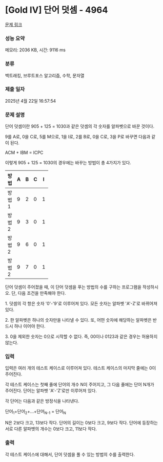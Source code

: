 # [Gold IV] 단어 덧셈 - 4964 

[문제 링크](https://www.acmicpc.net/problem/4964) 

### 성능 요약

메모리: 2036 KB, 시간: 9116 ms

### 분류

백트래킹, 브루트포스 알고리즘, 수학, 문자열

### 제출 일자

2025년 4월 22일 16:57:54

### 문제 설명

<p>단어 덧셈이란 905 + 125 = 1030과 같은 덧셈의 각 숫자를 알파벳으로 바꾼 것이다.</p>

<p>9를 A로, 0을 C로, 5를 M으로, 1을 I로, 2를 B로, 0을 C로, 3을 P로 바꾸면 다음과 같이 된다.</p>

<p>ACM + IBM = ICPC</p>

<p>이렇게 905 + 125 = 1030의 경우에는 바꾸는 방법이 총 4가지가 있다.</p>

<table class="table table-bordered" style="width:28%">
	<thead>
		<tr>
			<th style="width:10%">방법</th>
			<th style="width:3%">A</th>
			<th style="width:3%">B</th>
			<th style="width:3%">C</th>
			<th style="width:3%">I</th>
			<th style="width:3%">M</th>
			<th style="width:3%">P</th>
		</tr>
	</thead>
	<tbody>
		<tr>
			<td>방법 1</td>
			<td>9</td>
			<td>2</td>
			<td>0</td>
			<td>1</td>
			<td>5</td>
			<td>3</td>
		</tr>
		<tr>
			<td>방법 2</td>
			<td>9</td>
			<td>3</td>
			<td>0</td>
			<td>1</td>
			<td>5</td>
			<td>4</td>
		</tr>
		<tr>
			<td>방법 2</td>
			<td>9</td>
			<td>6</td>
			<td>0</td>
			<td>1</td>
			<td>5</td>
			<td>7</td>
		</tr>
		<tr>
			<td>방법 2</td>
			<td>9</td>
			<td>7</td>
			<td>0</td>
			<td>1</td>
			<td>5</td>
			<td>8</td>
		</tr>
	</tbody>
</table>

<p> </p>

<p>단어 덧셈이 주어졌을 때, 이 단어 덧셈을 푸는 방법의 수를 구하는 프로그램을 작성하시오. 단, 다음 조건을 만족해야 한다.</p>

<p>1. 덧셈의 각 항은 숫자 '0'-'9'로 이루어져 있다. 모든 숫자는 알파벳 'A'-Z'로 바뀌어져 있다.</p>

<p>2. 한 알파벳은 하나의 숫자만을 나타낼 수 있다. 또, 어떤 숫자에 해당하는 알파벳은 반드시 하나 이어야 한다.</p>

<p>3. 0을 제외한 숫자는 0으로 시작할 수 없다. 즉, 00이나 0123과 같은 경우는 허용하지 않는다.</p>

<p> </p>

### 입력 

 <p>입력은 여러 개의 테스트 케이스로 이루어져 있다. 테스트 케이스의 마지막 줄에는 0이 주어진다.</p>

<p>각 테스트 케이스는 첫째 줄에 단어의 개수 N이 주어지고, 그 다음 줄에는 단어 N개가 주어진다. 단어는 알파벳 'A'-'Z'로만 이루어져 있다.</p>

<p>각 단어는 다음과 같은 방정식을 나타낸다.</p>

<p>단어<sub>1</sub>+단어<sub>2</sub>+...+단어<sub>N-1</sub> = 단어<sub>N</sub></p>

<p>N은 2보다 크고, 13보다 작다. 단어의 길이는 0보다 크고, 9보다 작다. 단어에 등장하는 서로 다른 알파벳의 개수는 0보다 크고, 11보다 작다.</p>

### 출력 

 <p>각 테스트 케이스에 대해서, 단어 덧셈을 풀 수 있는 방법의 수를 출력한다.</p>

